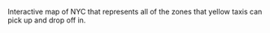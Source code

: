 Interactive map of NYC that represents all of the zones that yellow taxis can pick up and drop off in.
